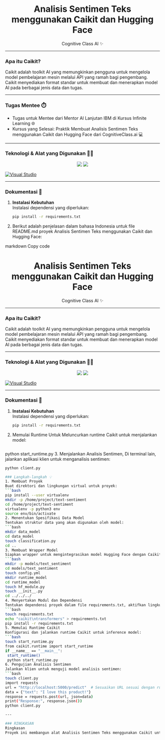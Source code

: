 <h1 align="center"> Analisis Sentimen Teks menggunakan Caikit dan Hugging Face </h1>

<p align="center"> Cognitive Class AI ✨ </p>

---

### Apa itu Caikit?
Caikit adalah toolkit AI yang memungkinkan pengguna untuk mengelola model pembelajaran mesin melalui API yang ramah bagi pengembang. Caikit menyediakan format standar untuk membuat dan menerapkan model AI pada berbagai jenis data dan tugas.

---

### Tugas Mentee ⏱️
* Tugas untuk Mentee dari Mentor AI Lanjutan IBM di Kursus Infinite Learning 🌐
* Kursus yang Selesai: Praktik Membuat Analisis Sentimen Teks menggunakan Caikit dan Hugging Face dari CognitiveClass.ai 💻

---

### Teknologi & Alat yang Digunakan 👩‍💻
<p align="center">
    <img src="https://img.shields.io/badge/python-3670A0?style=for-the-badge&logo=python&logoColor=ffdd54">
    <img src="https://img.shields.io/badge/-Hugging%20Face-F7B8D3?style=flat&logo=hugging-face&logoColor=black">
</p>

[![Visual Studio](https://badgen.net/badge/icon/visualstudio?icon=visualstudio&label)](https://visualstudio.microsoft.com)

---

### Dokumentasi 📂

1. **Instalasi Kebutuhan**  
   Instalasi dependensi yang diperlukan:
   ```bash
   pip install -r requirements.txt
2. Berikut adalah penjelasan dalam bahasa Indonesia untuk file README.md proyek Analisis Sentimen Teks menggunakan Caikit dan Hugging Face:

markdown
Copy code
<h1 align="center"> Analisis Sentimen Teks menggunakan Caikit dan Hugging Face </h1>

<p align="center"> Cognitive Class AI ✨ </p>

---

### Apa itu Caikit?
Caikit adalah toolkit AI yang memungkinkan pengguna untuk mengelola model pembelajaran mesin melalui API yang ramah bagi pengembang. Caikit menyediakan format standar untuk membuat dan menerapkan model AI pada berbagai jenis data dan tugas.

---

### Teknologi & Alat yang Digunakan 👩‍💻
<p align="center">
    <img src="https://img.shields.io/badge/python-3670A0?style=for-the-badge&logo=python&logoColor=ffdd54">
    <img src="https://img.shields.io/badge/-Hugging%20Face-F7B8D3?style=flat&logo=hugging-face&logoColor=black">
</p>

[![Visual Studio](https://badgen.net/badge/icon/visualstudio?icon=visualstudio&label)](https://visualstudio.microsoft.com)

---

### Dokumentasi 📂

1. **Instalasi Kebutuhan**  
   Instalasi dependensi yang diperlukan:
   ```bash
   pip install -r requirements.txt
2. Memulai Runtime Untuk Meluncurkan runtime Caikit untuk menjalankan model:
   ```bash
python start_runtime.py
3. Menjalankan Analisis Sentimen, Di terminal lain, jalankan aplikasi klien untuk menganalisis sentimen:
   ```bash
python client.py

### Langkah-langkah 💡
1. Membuat Proyek 
   Buat direktori dan lingkungan virtual untuk proyek:
   ```bash
   pip install --user virtualenv
   mkdir -p /home/project/text-sentiment
   cd /home/project/text-sentiment
   virtualenv -p python3 env
   source env/bin/activate
2. Menentukan Spesifikasi Data Model
   Tentukan struktur data yang akan digunakan oleh model:
   ```bash
   mkdir data_model
   cd data_model
   touch classification.py
   cd ..
3. Membuat Wrapper Model
   Siapkan wrapper untuk mengintegrasikan model Hugging Face dengan Caikit:
   ```bash
   mkdir -p models/text_sentiment
   cd models/text_sentiment
   touch config.yml
   mkdir runtime_model
   cd runtime_model
   touch hf_module.py
   touch __init__.py
   cd ../../../
4. Menyertakan Modul dan Dependensi
   Tentukan dependensi proyek dalam file requirements.txt, aktifkan lingkungan, dan instal dependensi:
   ```bash
   touch requirements.txt
   echo "caikit\ntransformers" > requirements.txt
   pip install -r requirements.txt
5. Memulai Runtime Caikit
   Konfigurasi dan jalankan runtime Caikit untuk inference model:
   ```bash
   touch start_runtime.py
   from caikit.runtime import start_runtime
   if __name__ == "__main__":
    start_runtime()
    python start_runtime.py
6. Pengujian Analisis Sentimen
   Jalankan klien untuk menguji model analisis sentimen:
   ```bash
   touch client.py
   import requests
   url = "http://localhost:5000/predict"  # Sesuaikan URL sesuai dengan runtime Anda
   data = {"text": "I love this product!"}
   response = requests.post(url, json=data)
   print("Response:", response.json())
   python client.py

---

### RINGKASAN
Ringkasan
Proyek ini membangun alat Analisis Sentimen Teks menggunakan Caikit untuk pengelolaan model dan Hugging Face untuk inference model. Dengan mengikuti langkah-langkah ini, Anda membuat solusi end-to-end mulai dari penyiapan lingkungan hingga penerapan dan pengujian model.








